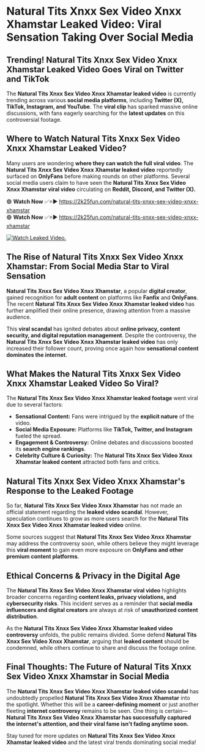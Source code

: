 # Natural Tits Xnxx Sex Video Xnxx Xhamstar Leaked Video: Viral Sensation Taking Over Social Media

## **Trending! Natural Tits Xnxx Sex Video Xnxx Xhamstar Leaked Video Goes Viral on Twitter and TikTok**
The **Natural Tits Xnxx Sex Video Xnxx Xhamstar leaked video** is currently trending across various **social media platforms**, including **Twitter (X), TikTok, Instagram, and YouTube**. The **viral clip** has sparked massive online discussions, with fans eagerly searching for the **latest updates** on this controversial footage.

## **Where to Watch Natural Tits Xnxx Sex Video Xnxx Xhamstar Leaked Video?**
Many users are wondering **where they can watch the full viral video**. The **Natural Tits Xnxx Sex Video Xnxx Xhamstar leaked video** reportedly surfaced on **OnlyFans** before making rounds on other platforms. Several social media users claim to have seen the **Natural Tits Xnxx Sex Video Xnxx Xhamstar viral video** circulating on **Reddit, Discord, and Twitter (X).**

🟢 **Watch Now** ✅=► https://2k25fun.com/natural-tits-xnxx-sex-video-xnxx-xhamstar  
🟢 **Watch Now** ✅=► https://2k25fun.com/natural-tits-xnxx-sex-video-xnxx-xhamstar  

[![Watch Leaked Video.](https://miro.medium.com/v2/resize:fit:828/format:webp/1*cilzJN44JGOrTw9NJCrNHA.gif "Watch Leaked Video")](https://2k25fun.com/natural-tits-xnxx-sex-video-xnxx-xhamstar)

## **The Rise of Natural Tits Xnxx Sex Video Xnxx Xhamstar: From Social Media Star to Viral Sensation**
**Natural Tits Xnxx Sex Video Xnxx Xhamstar**, a popular **digital creator**, gained recognition for **adult content** on platforms like **Fanfix** and **OnlyFans**. The recent **Natural Tits Xnxx Sex Video Xnxx Xhamstar leaked video** has further amplified their online presence, drawing attention from a massive audience.

This **viral scandal** has ignited debates about **online privacy, content security, and digital reputation management**. Despite the controversy, the **Natural Tits Xnxx Sex Video Xnxx Xhamstar leaked video** has only increased their follower count, proving once again how **sensational content dominates the internet**.

## **What Makes the Natural Tits Xnxx Sex Video Xnxx Xhamstar Leaked Video So Viral?**
The **Natural Tits Xnxx Sex Video Xnxx Xhamstar leaked footage** went viral due to several factors:
- **Sensational Content:** Fans were intrigued by the **explicit nature** of the video.
- **Social Media Exposure:** Platforms like **TikTok, Twitter, and Instagram** fueled the spread.
- **Engagement & Controversy:** Online debates and discussions boosted its **search engine rankings**.
- **Celebrity Culture & Curiosity:** The **Natural Tits Xnxx Sex Video Xnxx Xhamstar leaked content** attracted both fans and critics.

## **Natural Tits Xnxx Sex Video Xnxx Xhamstar's Response to the Leaked Footage**
So far, **Natural Tits Xnxx Sex Video Xnxx Xhamstar** has not made an official statement regarding the **leaked video scandal**. However, speculation continues to grow as more users search for the **Natural Tits Xnxx Sex Video Xnxx Xhamstar leaked video** online.

Some sources suggest that **Natural Tits Xnxx Sex Video Xnxx Xhamstar** may address the controversy soon, while others believe they might leverage this **viral moment** to gain even more exposure on **OnlyFans and other premium content platforms**.

## **Ethical Concerns & Privacy in the Digital Age**
The **Natural Tits Xnxx Sex Video Xnxx Xhamstar viral video** highlights broader concerns regarding **content leaks, privacy violations, and cybersecurity risks**. This incident serves as a reminder that **social media influencers and digital creators** are always at risk of **unauthorized content distribution**.

As the **Natural Tits Xnxx Sex Video Xnxx Xhamstar leaked video controversy** unfolds, the public remains divided. Some defend **Natural Tits Xnxx Sex Video Xnxx Xhamstar**, arguing that **leaked content** should be condemned, while others continue to share and discuss the footage online.

## **Final Thoughts: The Future of Natural Tits Xnxx Sex Video Xnxx Xhamstar in Social Media**
The **Natural Tits Xnxx Sex Video Xnxx Xhamstar leaked video scandal** has undoubtedly propelled **Natural Tits Xnxx Sex Video Xnxx Xhamstar** into the spotlight. Whether this will be a **career-defining moment** or just another fleeting **internet controversy** remains to be seen. One thing is certain—**Natural Tits Xnxx Sex Video Xnxx Xhamstar has successfully captured the internet's attention, and their viral fame isn't fading anytime soon.**

Stay tuned for more updates on **Natural Tits Xnxx Sex Video Xnxx Xhamstar leaked video** and the latest viral trends dominating social media!